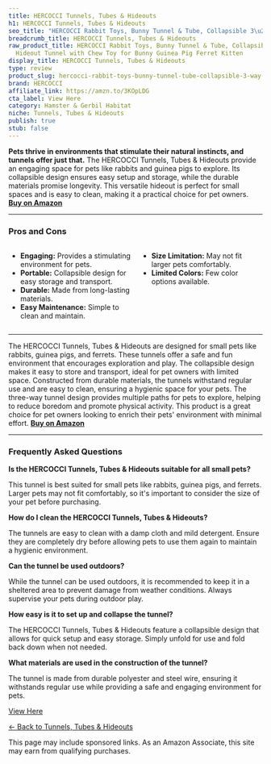 ```yaml
---
title: HERCOCCI Tunnels, Tubes & Hideouts
h1: HERCOCCI Tunnels, Tubes & Hideouts
seo_title: "HERCOCCI Rabbit Toys, Bunny Tunnel & Tube, Collapsible 3\u2026"
breadcrumb_title: HERCOCCI Tunnels, Tubes & Hideouts
raw_product_title: HERCOCCI Rabbit Toys, Bunny Tunnel & Tube, Collapsible 3 Way Rabbit
  Hideout Tunnel with Chew Toy for Bunny Guinea Pig Ferret Kitten
display_title: HERCOCCI Tunnels, Tubes & Hideouts
type: review
product_slug: hercocci-rabbit-toys-bunny-tunnel-tube-collapsible-3-way-rabbit-hideout-28b1ba13
brand: HERCOCCI
affiliate_link: https://amzn.to/3KOpLDG
cta_label: View Here
category: Hamster & Gerbil Habitat
niche: Tunnels, Tubes & Hideouts
publish: true
stub: false
---
```


<div id="intro" class="full-width">
  <p><strong>Pets thrive in environments that stimulate their natural instincts, and tunnels offer just that.</strong> The HERCOCCI Tunnels, Tubes & Hideouts provide an engaging space for pets like rabbits and guinea pigs to explore. Its collapsible design ensures easy setup and storage, while the durable materials promise longevity. This versatile hideout is perfect for small spaces and is easy to clean, making it a practical choice for pet owners. <a href="https://amzn.to/3KOpLDG" rel="nofollow sponsored noopener" target="_blank"><strong>Buy on Amazon</strong></a></p>
</div>

<hr />
<h3 id="pros-cons">Pros and Cons</h3>
<div class="pc-grid" style="display:grid;grid-template-columns:1fr 1fr;gap:16px;">
  <ul>
    <li><strong>Engaging:</strong> Provides a stimulating environment for pets.</li>
    <li><strong>Portable:</strong> Collapsible design for easy storage and transport.</li>
    <li><strong>Durable:</strong> Made from long-lasting materials.</li>
    <li><strong>Easy Maintenance:</strong> Simple to clean and maintain.</li>
  </ul>
  <ul>
    <li><strong>Size Limitation:</strong> May not fit larger pets comfortably.</li>
    <li><strong>Limited Colors:</strong> Few color options available.</li>
  </ul>
</div>
<hr />

<div class="full-width">
  <p>The HERCOCCI Tunnels, Tubes & Hideouts are designed for small pets like rabbits, guinea pigs, and ferrets. These tunnels offer a safe and fun environment that encourages exploration and play. The collapsible design makes it easy to store and transport, ideal for pet owners with limited space. Constructed from durable materials, the tunnels withstand regular use and are easy to clean, ensuring a hygienic space for your pets. The three-way tunnel design provides multiple paths for pets to explore, helping to reduce boredom and promote physical activity. This product is a great choice for pet owners looking to enrich their pets' environment with minimal effort. <a href="https://amzn.to/3KOpLDG" rel="nofollow sponsored noopener" target="_blank"><strong>Buy on Amazon</strong></a></p>
</div>

<hr />
<h3 id="faqs">Frequently Asked Questions</h3>

<p><strong>Is the HERCOCCI Tunnels, Tubes & Hideouts suitable for all small pets?</strong></p>
<p>This tunnel is best suited for small pets like rabbits, guinea pigs, and ferrets. Larger pets may not fit comfortably, so it's important to consider the size of your pet before purchasing.</p>

<p><strong>How do I clean the HERCOCCI Tunnels, Tubes & Hideouts?</strong></p>
<p>The tunnels are easy to clean with a damp cloth and mild detergent. Ensure they are completely dry before allowing pets to use them again to maintain a hygienic environment.</p>

<p><strong>Can the tunnel be used outdoors?</strong></p>
<p>While the tunnel can be used outdoors, it is recommended to keep it in a sheltered area to prevent damage from weather conditions. Always supervise your pets during outdoor play.</p>

<p><strong>How easy is it to set up and collapse the tunnel?</strong></p>
<p>The HERCOCCI Tunnels, Tubes & Hideouts feature a collapsible design that allows for quick setup and easy storage. Simply unfold for use and fold back down when not needed.</p>

<p><strong>What materials are used in the construction of the tunnel?</strong></p>
<p>The tunnel is made from durable polyester and steel wire, ensuring it withstands regular use while providing a safe and engaging environment for pets.</p>
<p><a class="btn" href="https://amzn.to/3KOpLDG" target="_blank" rel="nofollow sponsored noopener">View Here</a></p>
<p><a href="/roundups/hamster-gerbil-habitat/tunnels-tubes-hideouts/">← Back to Tunnels, Tubes & Hideouts</a></p>
<aside class="disclosure">This page may include sponsored links. As an Amazon Associate, this site may earn from qualifying purchases.</aside>
